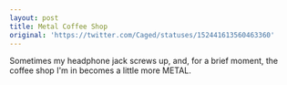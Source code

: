```yaml
---
layout: post
title: Metal Coffee Shop
original: 'https://twitter.com/Caged/statuses/152441613560463360'
---
```


Sometimes my headphone jack screws up, and, for a brief moment, the coffee shop I'm in becomes a little more METAL.
